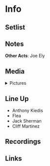 # Info


## Setlist

## Notes

**Other Acts**: Joe Ely

## Media 

<details>
  <summary>Pictures</summary>
  <img alt="Clipping" title="Clipping" src="19840807a.jpg" height="200" />
</details>

## Line Up

* Anthony Kiedis
* Flea
* Jack Sherman
* Cliff Martinez

## Recordings

## Links